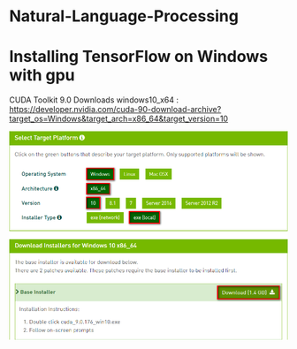 # Natural-Language-Processing
# Installing TensorFlow on Windows with gpu

CUDA Toolkit 9.0 Downloads windows10_x64 :<br/>
https://developer.nvidia.com/cuda-90-download-archive?target_os=Windows&target_arch=x86_64&target_version=10<br/>

![||100x100](https://github.com/Tai-liang-Zhou/Natural-Language-Processing/blob/master/2018-05-10_144237.png)
